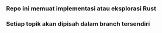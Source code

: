 ### Repo ini memuat implementasi atau eksplorasi Rust

### Setiap topik akan dipisah dalam branch tersendiri
